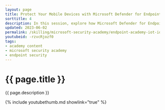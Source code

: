 ```yaml
---
layout: page
title: Protect Your Mobile Devices with Microsoft Defender for Endpoint
sorttitle: 4
description: In this session, explore how Microsoft Defender for Endpoint protects Android and iOS devices. Learn about configuration options, protection settings, reports and incident investigations.
updated: 2023-06-02
permalink: /skilling/microsoft-security-academy/endpoint-academy-iot-ios
youtubeid: -rzvcRjozf0
tags: 
- academy content
- microsoft security academy
- endpoint security
---
```


# {{ page.title }}

{{ page.description }}

{% include youtubethumb.md showlink="true" %}